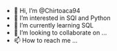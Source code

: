 - 👋 Hi, I’m @Chirtoaca94
- 👀 I’m interested in SQl and Python
- 🌱 I’m currently learning SQL
- 💞️ I’m looking to collaborate on ...
- 📫 How to reach me ...

<!---
Chirtoaca94/Chirtoaca94 is a ✨ special ✨ repository because its `README.md` (this file) appears on your GitHub profile.
You can click the Preview link to take a look at your changes.
--->
